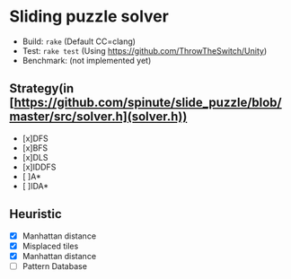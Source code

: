 # Sliding puzzle solver

* Build: `rake` (Default CC=clang)
* Test: `rake test` (Using <https://github.com/ThrowTheSwitch/Unity>)
* Benchmark: (not implemented yet)

## Strategy(in [https://github.com/spinute/slide_puzzle/blob/master/src/solver.h](solver.h))
 * [x]DFS
 * [x]BFS
 * [x]DLS
 * [x]IDDFS
 * [ ]A\*
 * [ ]IDA\*
## Heuristic
 * [x] Manhattan distance
 * [x] Misplaced tiles
 * [x] Manhattan distance
 * [ ] Pattern Database
